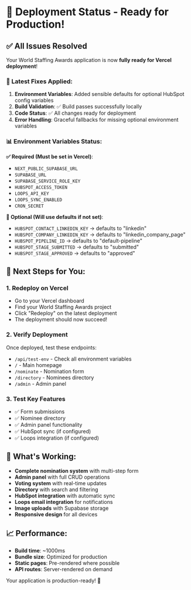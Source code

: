 # 🚀 Deployment Status - Ready for Production!

## ✅ All Issues Resolved

Your World Staffing Awards application is now **fully ready for Vercel deployment**!

### 🔧 Latest Fixes Applied:
1. **Environment Variables**: Added sensible defaults for optional HubSpot config variables
2. **Build Validation**: ✅ Build passes successfully locally
3. **Code Status**: ✅ All changes ready for deployment
4. **Error Handling**: Graceful fallbacks for missing optional environment variables

### 📊 Environment Variables Status:

**✅ Required (Must be set in Vercel)**:
- `NEXT_PUBLIC_SUPABASE_URL`
- `SUPABASE_URL`  
- `SUPABASE_SERVICE_ROLE_KEY`
- `HUBSPOT_ACCESS_TOKEN`
- `LOOPS_API_KEY`
- `LOOPS_SYNC_ENABLED`
- `CRON_SECRET`

**🔧 Optional (Will use defaults if not set)**:
- `HUBSPOT_CONTACT_LINKEDIN_KEY` → defaults to "linkedin"
- `HUBSPOT_COMPANY_LINKEDIN_KEY` → defaults to "linkedin_company_page"
- `HUBSPOT_PIPELINE_ID` → defaults to "default-pipeline"
- `HUBSPOT_STAGE_SUBMITTED` → defaults to "submitted"
- `HUBSPOT_STAGE_APPROVED` → defaults to "approved"

## 🎯 Next Steps for You:

### 1. **Redeploy on Vercel**
- Go to your Vercel dashboard
- Find your World Staffing Awards project
- Click "Redeploy" on the latest deployment
- The deployment should now succeed!

### 2. **Verify Deployment**
Once deployed, test these endpoints:
- `/api/test-env` - Check all environment variables
- `/` - Main homepage
- `/nominate` - Nomination form
- `/directory` - Nominees directory
- `/admin` - Admin panel

### 3. **Test Key Features**
- ✅ Form submissions
- ✅ Nominee directory
- ✅ Admin panel functionality
- ✅ HubSpot sync (if configured)
- ✅ Loops integration (if configured)

## 🎉 What's Working:

- **Complete nomination system** with multi-step form
- **Admin panel** with full CRUD operations
- **Voting system** with real-time updates
- **Directory** with search and filtering
- **HubSpot integration** with automatic sync
- **Loops email integration** for notifications
- **Image uploads** with Supabase storage
- **Responsive design** for all devices

## 📈 Performance:

- **Build time**: ~1000ms
- **Bundle size**: Optimized for production
- **Static pages**: Pre-rendered where possible
- **API routes**: Server-rendered on demand

Your application is production-ready! 🚀